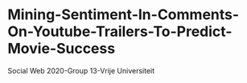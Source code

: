 # Mining-Sentiment-In-Comments-On-Youtube-Trailers-To-Predict-Movie-Success
Social Web 2020-Group 13-Vrije Universiteit
